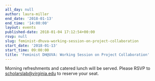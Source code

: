 ```yaml
---
all_day: null
author: laura-miller
end_date: '2018-01-13'
end_time: '14:00:00'
layout: events
published-date: 2018-01-04 17:12:54+00:00
rsvp: null
slug: feminist-dhuva-working-session-on-project-collaboration
start_date: '2018-01-13'
start_time: 09:00:00
title: 'Feminist DH@UVA: Working Session on Project Collaboration'
---
```


Morning refreshments and catered lunch will be served. Please RSVP to scholarslab@virginia.edu to reserve your seat.


